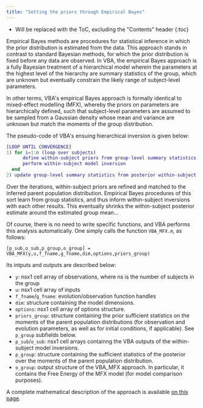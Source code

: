 ```yaml
---
title: "Setting the priors through Empirical Bayes"
---
```

* Will be replaced with the ToC, excluding the "Contents" header
{:toc}


Empirical Bayes methods are procedures for statistical inference in which the prior distribution is estimated from the data. This approach stands in contrast to standard Bayesian methods, for which the prior distribution is fixed before any data are observed. In VBA, the empirical Bayes approach is a fully Bayesian treatment of a hierarchical model wherein the parameters at the highest level of the hierarchy are summary statistics of the group, which are unknown but eventually constrain the likely range of subject-level parameters. 

In other terms, VBA's empirical Bayes approach is formally identical to mixed-effect modelling (MFX), whereby the priors on parameters are hierarchically defined, such that subject-level parameters are assumed to be sampled from a Gaussian density whose mean and variance are unknown but match the moments of the group distribution.

The pseudo-code of VBA's ensuing hierarchical inversion is given below:

```matlab
[LOOP UNTIL CONVERGENCE]
1) for i=1:n (loop over subjects)
      define within-subject priors from group-level summary statistics
      perform within-subject model inversion
  end
2) update group-level summary statistics from posterior within-subject summary statistics
```

Over the iterations, within-subject priors are refined and matched to the inferred parent population distribution. Empirical Bayes procedures of this sort learn from group statistics, and thus inform within-subject inversions with each other results. This eventually shrinks the within-subject posterior estimate around the estimated group mean...

Of course, there is no need to write specific functions, and VBA performs this analysis automatically. One simply calls the function `VBA_MFX.m`, as follows:

```
[p_sub,o_sub,p_group,o_group] = VBA_MFX(y,u,f_fname,g_fname,dim,options,priors_group)
```

Its intputs and outputs are described below:

- `y`: nsx1 cell array of observations, where ns is the number of subjects in the group
- `u`:  nsx1 cell array of inputs
- `f_fname`/`g_fname`: evolution/observation function handles
- `dim`: structure containing the model dimensions.
- `options`: nsx1 cell array of options structure.
- `priors_group`: structure containing the prior sufficient statistics on the moments of the parent population distributions (for observation and evolution parameters, as well as for initial conditions, if applicable). See `p_group` subfields below.
- `p_sub`/`o_sub`: nsx1 cell arrays containng the VBA outputs of the within-subject model inversions.
- `p_group`: structure containing the sufficient statistics of the posterior over the moments of the parent population distribution.
- `o_group`: output structure of the VBA_MFX approach. In particular, it contains the Free Energy of the MFX model (for model comparison purposes).

A complete mathematical description of the approach is available [on this page](https://sites.google.com/site/jeandaunizeauswebsite/links/resources).
